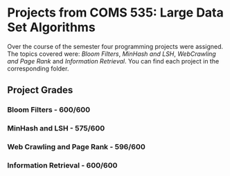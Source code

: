 # Projects from COMS 535: Large Data Set Algorithms
Over the course of the semester four programming projects were assigned.  The topics covered were: _Bloom Filters_, _MinHash and LSH_, _WebCrawling and Page Rank_ and _Information Retrieval_.  You can find each project in the corresponding folder.

## Project Grades
### Bloom Filters - 600/600
### MinHash and LSH - 575/600
### Web Crawling and Page Rank - 596/600
### Information Retrieval - 600/600
